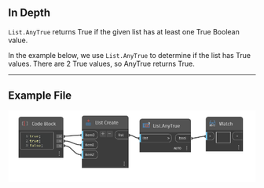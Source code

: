 ## In Depth
`List.AnyTrue` returns True if the given list has at least one True Boolean value.

In the example below, we use `List.AnyTrue` to determine if the list has True values. There are 2 True values, so AnyTrue returns True.
___
## Example File

![List.AnyTrue](./DSCore.List.AnyTrue_img.jpg)